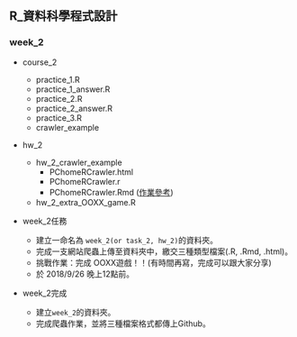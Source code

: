 ## R_資料科學程式設計

### week_2

- course_2
    - practice_1.R
    - practice_1_answer.R
    - practice_2.R
    - practice_2_answer.R
    - practice_3.R
    - crawler_example

- hw_2
    - hw_2_crawler_example
        - PChomeRCrawler.html
        - PChomeRCrawler.r
        - PChomeRCrawler.Rmd ([作業參考](https://howardchao.github.io/CSX_RProject_Spring_2018/week_2/task_2_self_practice/R_crawler_rvest_practice.html))
    - hw_2_extra_OOXX_game.R

- week_2任務
    - 建立一命名為 `week_2(or task_2, hw_2)`的資料夾。
    - 完成一支網站爬蟲上傳至資料夾中，繳交三種類型檔案(.R, .Rmd, .html)。 
    - 挑戰作業：完成 OOXX遊戲！！(有時間再寫，完成可以跟大家分享)
    - 於 2018/9/26 晚上12點前。

- week_2完成
    - 建立`week_2`的資料夾。
    - 完成爬蟲作業，並將三種檔案格式都傳上Github。
